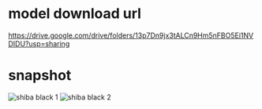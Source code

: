 # model download url
https://drive.google.com/drive/folders/13p7Dn9jx3tALCn9Hm5nFBO5Ei1NVDIDU?usp=sharing

# snapshot
![shiba black 1](https://drive.google.com/file/d/1kiQIddyF7gP1lvULzpLZYDDcLhmCKCtC/view?usp=sharing) 
![shiba black 2](https://drive.google.com/drive/folders/13p7Dn9jx3tALCn9Hm5nFBO5Ei1NVDIDU) 

